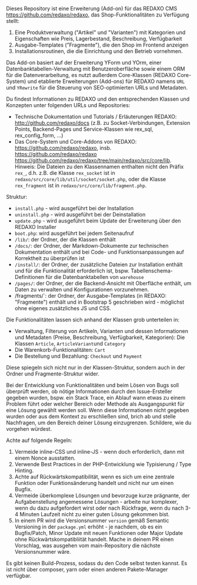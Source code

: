 Dieses Repository ist eine Erweiterung (Add-on) für das REDAXO CMS https://github.com/redaxo/redaxo, das Shop-Funktionalitäten zu Verfügung stellt:

1. Eine Produktverwaltung ("Artikel" und "Varianten") mit Kategorien und Eigenschaften wie Preis, Lagerbestand, Beschreibung, Verfügbarkeit
2. Ausgabe-Templates ("Fragmente"), die den Shop im Frontend anzeigen
3. Installationsroutinen, die die Einrichtung und den Betrieb vornehmen.

Das Add-on basiert auf der Erweiterung YForm und YOrm, einer Datenbanktabellen-Verwaltung mit Benutzeroberfläche sowie einem ORM für die Datenverarbeitung, es nutzt außerdem Core-Klassen (REDAXO Core-System) und etablierte Erweiterungen (Add-ons) für REDAXO namens `URL` und `YRewrite` für die Steuerung von SEO-optimierten URLs und Metadaten.

Du findest Informationen zu REDAXO und den entsprechenden Klassen und Konzepten unter folgenden URLs und Repositories:

* Technische Dokumentation und Tutorials / Erläuterungen REDAXO: <http://github.com/redaxo/docs> (z.B. zu Socket-Verbindungen, Extension Points, Backend-Pages und Service-Klassen wie rex_sql, rex_config_form, ...)
* Das Core-System und Core-Addons von REDAXO: https://github.com/redaxo/redaxo, insb. https://github.com/redaxo/redaxo <https://github.com/redaxo/redaxo/tree/main/redaxo/src/core/lib>. Hinweis: Die Dateien zu den Klassennamen enthalten nicht den Präfix `rex_`, d.h. z.B. die Klasse `rex_socket` ist in `redaxo/src/core/lib/util/socket/socket.php`, oder die Klasse `rex_fragment` ist in `redaxo/src/core/lib/fragment.php`. 

Struktur:
* `install.php` - wird ausgeführt bei der Installation
* `uninstall.php` - wird ausgeführt bei der Deinstallation
* `update.php` - wird ausgeführt beim Update der Erweiterung über den REDAXO Installer
* `boot.php`: wird ausgeführt bei jedem Seitenaufruf
* `/lib/`: der Ordner, der die Klassen enthält
* `/docs/`: der Ordner, der Markdown-Dokumente zur technischen Dokumentation enthält und bei Code- und Funktionsanpassungen auf Korrektheit zu überprüfen ist
* `/install/`: der Ordner, der zusätzliche Dateien zur Installation enthält und für die Funktionalität erforderlich ist, bspw. Tabellenschema-Definitionen für die Datenbanktabellen von `warehouse`
* `/pages/`: der Ordner, der die Backend-Ansicht mit Oberfläche enthält, um Daten zu verwalten und Konfigurationen vorzunehmen.
* /fragments/`: der Ordner, der Ausgabe-Templates (in REDAXO: "Fragmente") enthält und in Bootstrap 5 geschrieben wird - möglichst ohne eigenes zusätzliches JS und CSS.

Die Funktionalitäten lassen sich anhand der Klassen grob unterteilen in:

* Verwaltung, Filterung von Artikeln, Varianten und dessen Informationen und Metadaten (Preise, Beschreibung, Verfügbarkeit, Kategorien): Die Klassen `Article`, `ArticleVariant`und `Category`
* Die Warenkorb-Funktionalitäten: `Cart`
* Die Bestellung und Bezahlung: `Checkout` und `Payment`

Diese spiegeln sich nicht nur in der Klassen-Struktur, sondern auch in der Ordner und Fragmente-Struktur wider.

Bei der Entwicklung von Funktionalitäten und beim Lösen von Bugs soll überprüft werden, ob nötige Informationen durch den Issue-Ersteller gegeben wurden, bspw. ein Stack Trace, ein Ablauf wann etwas zu einem Problem führt oder welcher Bereich oder Methode als Ausgangspunkt für eine Lösung gewählt werden soll. Wenn diese Informationen nicht gegeben wurden oder aus dem Kontext zu erschließen sind, brich ab und stelle Nachfragen, um den Bereich deiner Lösung einzugrenzen. Schildere, wie du vorgehen würdest.

Achte auf folgende Regeln:

1. Vermeide inline-CSS und inline-JS - wenn doch erforderlich, dann mit einem Nonce ausstatten.
2. Verwende Best Practices in der PHP-Entwicklung wie Typisierung / Type Hinting.
3. Achte auf Rückwärtskompatibilität, wenn es sich um eine zentrale Funktion oder Funktionsänderung handelt und nicht nur um einen Bugfix.
4. Vermeide überkomplexe Lösungen und bevorzuge kurze prägnante, der Aufgabenstellung angemessene Lösungen - arbeite nur komplexer, wenn du dazu aufgefordert wirst oder nach Rückfrage, wenn du nach 3-4 Minuten Laufzeit nicht zu einer guten Lösung gekommen bist.
5. In einem PR wird die Versionsnummer `version` gemäß Semantic Versioning in der `package.yml` erhöht - je nachdem, ob es ein Bugfix/Patch, Minor Update mit neuen Funktionen oder Major Update ohne Rückwärtskompatibliität handelt. Mache in deinem PR einen Vorschlag, was ausgehen vom main-Repository die nächste Versionsnummer wäre.

Es gibt keinen Build-Prozess, sodass du den Code selbst testen kannst. Es ist nicht über composer, yarn oder einen anderen Pakete-Manager verfügbar.
